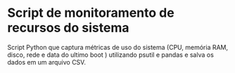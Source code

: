 # Script de monitoramento de recursos do sistema
Script Python que captura métricas de uso do sistema (CPU, memória RAM, disco, rede e data do ultimo boot ) utilizando psutil e pandas e salva os dados em um arquivo CSV.
